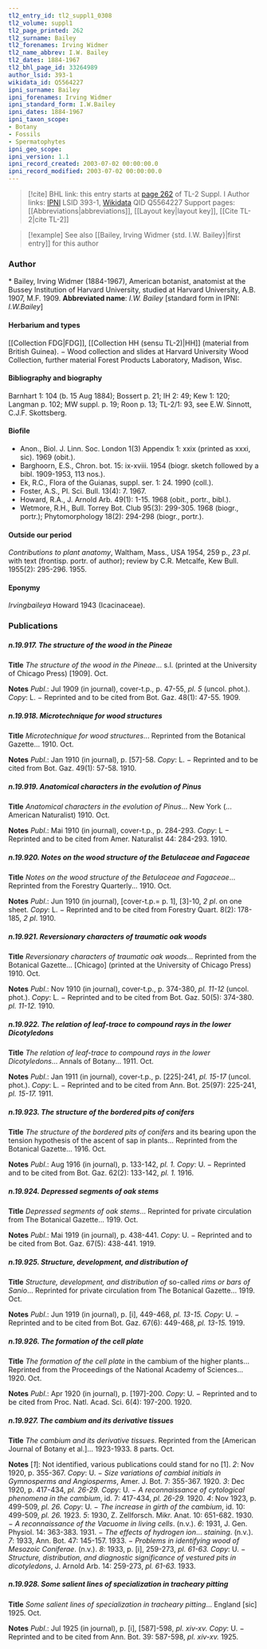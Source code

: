 ```yaml
---
tl2_entry_id: tl2_suppl1_0308
tl2_volume: suppl1
tl2_page_printed: 262
tl2_surname: Bailey
tl2_forenames: Irving Widmer
tl2_name_abbrev: I.W. Bailey
tl2_dates: 1884-1967
tl2_bhl_page_id: 33264989
author_lsid: 393-1
wikidata_id: Q5564227
ipni_surname: Bailey
ipni_forenames: Irving Widmer
ipni_standard_form: I.W.Bailey
ipni_dates: 1884-1967
ipni_taxon_scope: 
- Botany
- Fossils
- Spermatophytes
ipni_geo_scope: 
ipni_version: 1.1
ipni_record_created: 2003-07-02 00:00:00.0
ipni_record_modified: 2003-07-02 00:00:00.0
---
```


> [!cite] BHL link: this entry starts at [page 262](https://www.biodiversitylibrary.org/page/33264989) of TL-2 Suppl. I
> Author links: [IPNI](https://www.ipni.org/a/393-1) LSID 393-1, [Wikidata](https://www.wikidata.org/wiki/Q5564227) QID Q5564227
> Support pages: [[Abbreviations|abbreviations]], [[Layout key|layout key]], [[Cite TL-2|cite TL-2]]

> [!example] See also [[Bailey, Irving Widmer {std. I.W. Bailey}|first entry]] for this author

### Author

\* Bailey, Irving Widmer (1884-1967), American botanist, anatomist at the Bussey Institution of Harvard University, studied at Harvard University, A.B. 1907, M.F. 1909. 
**Abbreviated name**: *I.W. Bailey* \[standard form in IPNI: *I.W.Bailey*\]

#### Herbarium and types

[[Collection FDG|FDG]], [[Collection HH (sensu TL-2)|HH]] (material from British Guinea). − Wood collection and slides at Harvard University Wood Collection, further material Forest Products Laboratory, Madison, Wisc.

#### Bibliography and biography

Barnhart 1: 104 (b. 15 Aug 1884); Bossert p. 21; IH 2: 49; Kew 1: 120; Langman p. 102; MW suppl. p. 19; Roon p. 13; TL-2/1: 93, see E.W. Sinnott, C.J.F. Skottsberg.

#### Biofile

- Anon., Biol. J. Linn. Soc. London 1(3) Appendix 1: xxix (printed as xxxi, sic). 1969 (obit.).
- Barghoorn, E.S., Chron. bot. 15: ix-xviii. 1954 (biogr. sketch followed by a bibl. 1909-1953, 113 nos.).
- Ek, R.C., Flora of the Guianas, suppl. ser. 1: 24. 1990 (coll.).
- Foster, A.S., Pl. Sci. Bull. 13(4): 7. 1967.
- Howard, R.A., J. Arnold Arb. 49(1): 1-15. 1968 (obit., portr., bibl.).
- Wetmore, R.H., Bull. Torrey Bot. Club 95(3): 299-305. 1968 (biogr., portr.); Phytomorphology 18(2): 294-298 (biogr., portr.).

#### Outside our period

*Contributions to plant anatomy*, Waltham, Mass., USA 1954, 259 p., *23 pl*. with text (frontisp. portr. of author); review by C.R. Metcalfe, Kew Bull. 1955(2): 295-296. 1955.

#### Eponymy

*Irvingbaileya* Howard 1943 (Icacinaceae).

### Publications

##### n.19.917. The structure of the wood in the Pineae

**Title**
*The structure of the wood in the Pineae*... s.l. (printed at the University of Chicago Press) \[1909\]. Oct.

**Notes**
*Publ*.: Jul 1909 (in journal), cover-t.p., p. 47-55, *pl. 5* (uncol. phot.). *Copy*: L. − Reprinted and to be cited from Bot. Gaz. 48(1): 47-55. 1909.

##### n.19.918. Microtechnique for wood structures

**Title**
*Microtechnique for wood structures*... Reprinted from the Botanical Gazette... 1910. Oct.

**Notes**
*Publ*.: Jan 1910 (in journal), p. \[57\]-58. *Copy*: L. − Reprinted and to be cited from Bot. Gaz. 49(1): 57-58. 1910.

##### n.19.919. Anatomical characters in the evolution of Pinus

**Title**
*Anatomical characters in the evolution of Pinus*... New York (... American Naturalist) 1910. Oct.

**Notes**
*Publ*.: Mai 1910 (in journal), cover-t.p., p. 284-293. *Copy*: L − Reprinted and to be cited from Amer. Naturalist 44: 284-293. 1910.

##### n.19.920. Notes on the wood structure of the Betulaceae and Fagaceae

**Title**
*Notes on the wood structure of the Betulaceae and Fagaceae*... Reprinted from the Forestry Quarterly... 1910. Oct.

**Notes**
*Publ*.: Jun 1910 (in journal), \[cover-t.p.= p. 1\], \[3\]-10, *2 pl*. on one sheet. *Copy*: L. − Reprinted and to be cited from Forestry Quart. 8(2): 178-185, *2 pl*. 1910.

##### n.19.921. Reversionary characters of traumatic oak woods

**Title**
*Reversionary characters of traumatic oak woods*... Reprinted from the Botanical Gazette... \[Chicago\] (printed at the University of Chicago Press) 1910. Oct.

**Notes**
*Publ*.: Nov 1910 (in journal), cover-t.p., p. 374-380, *pl. 11-12* (uncol. phot.). *Copy*: L. − Reprinted and to be cited from Bot. Gaz. 50(5): 374-380. *pl. 11-12.* 1910.

##### n.19.922. The relation of leaf-trace to compound rays in the lower Dicotyledons

**Title**
*The relation of leaf-trace to compound rays in the lower Dicotyledons*... Annals of Botany... 1911. Oct.

**Notes**
*Publ*.: Jan 1911 (in journal), cover-t.p., p. \[225\]-241, *pl. 15-17* (uncol. phot.). *Copy*: L. − Reprinted and to be cited from Ann. Bot. 25(97): 225-241, *pl. 15-17.* 1911.

##### n.19.923. The structure of the bordered pits of conifers

**Title**
*The structure of the bordered pits of conifers* and its bearing upon the tension hypothesis of the ascent of sap in plants... Reprinted from the Botanical Gazette... 1916. Oct.

**Notes**
*Publ*.: Aug 1916 (in journal), p. 133-142, *pl. 1.* *Copy*: U. − Reprinted and to be cited from Bot. Gaz. 62(2): 133-142, *pl. 1.* 1916.

##### n.19.924. Depressed segments of oak stems

**Title**
*Depressed segments of oak stems*... Reprinted for private circulation from The Botanical Gazette... 1919. Oct.

**Notes**
*Publ*.: Mai 1919 (in journal), p. 438-441. *Copy*: U. − Reprinted and to be cited from Bot. Gaz. 67(5): 438-441. 1919.

##### n.19.925. Structure, development, and distribution of

**Title**
*Structure, development, and distribution of* so-called *rims or bars of Sanio*... Reprinted for private circulation from The Botanical Gazette... 1919. Oct.

**Notes**
*Publ*.: Jun 1919 (in journal), p. \[i\], 449-468, *pl. 13-15.* *Copy*: U. − Reprinted and to be cited from Bot. Gaz. 67(6): 449-468, *pl. 13-15.* 1919.

##### n.19.926. The formation of the cell plate

**Title**
*The formation of the cell plate* in the cambium of the higher plants... Reprinted from the Proceedings of the National Academy of Sciences... 1920. Oct.

**Notes**
*Publ*.: Apr 1920 (in journal), p. \[197\]-200. *Copy*: U. − Reprinted and to be cited from Proc. Natl. Acad. Sci. 6(4): 197-200. 1920.

##### n.19.927. The cambium and its derivative tissues

**Title**
*The cambium and its derivative tissues*. Reprinted from the \[American Journal of Botany et al.\]... 1923-1933. 8 parts. Oct.

**Notes**
\[*1*\]: Not identified, various publications could stand for no \[1\].
*2*: Nov 1920, p. 355-367. *Copy*: U. − *Size variations of cambial initials in Gymnosperms and Angiosperms*, Amer. J. Bot. 7: 355-367. 1920.
*3*: Dec 1920, p. 417-434, *pl. 26-29.* *Copy*: U. − *A reconnaissance of cytological phenomena in the cambium*, id. 7: 417-434, *pl. 26-29.* 1920.
*4*: Nov 1923, p. 499-509, *pl. 26.* *Copy*: U. − *The increase in girth of the cambium*, id. 10: 499-509, *pl. 26.* 1923.
*5*: 1930, Z. Zellforsch. Mikr. Anat. 10: 651-682. 1930. − *A reconnaissance of the Vacuome in living cells*. (n.v.).
*6*: 1931, J. Gen. Physiol. 14: 363-383. 1931. − *The effects of hydrogen ion*... *staining*. (n.v.).
*7*: 1933, Ann. Bot. 47: 145-157. 1933. − *Problems in identifying wood of Mesozoic Coniferae*. (n.v.).
*8*: 1933, p. \[i\], 259-273, *pl. 61-63.* *Copy*: U. − *Structure, distribution, and diagnostic significance of vestured pits in dicotyledons*, J. Arnold Arb. 14: 259-273, *pl. 61-63.* 1933.

##### n.19.928. Some salient lines of specialization in tracheary pitting

**Title**
*Some salient lines of specialization in tracheary pitting*... England \[sic\] 1925. Oct.

**Notes**
*Publ*.: Jul 1925 (in journal), p. \[i\], \[587\]-598, *pl. xiv-xv.* *Copy*: U. − Reprinted and to be cited from Ann. Bot. 39: 587-598, *pl. xiv-xv.* 1925.

